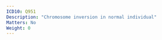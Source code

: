 ```yaml
---
ICD10: Q951
Description: "Chromosome inversion in normal individual"
Matters: No
Weight: 0
---
```


